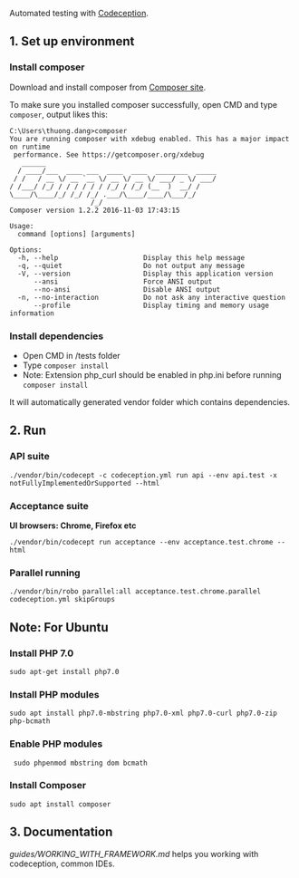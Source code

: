 Automated testing with [Codeception](http://codeception.com/).

## 1. Set up environment
### Install composer
Download and install composer from [Composer site](https://getcomposer.org/download/).

To make sure you installed composer successfully, open CMD and type `composer`, output likes this:
```
C:\Users\thuong.dang>composer
You are running composer with xdebug enabled. This has a major impact on runtime
 performance. See https://getcomposer.org/xdebug
   ______
  / ____/___  ____ ___  ____  ____  ________  _____
 / /   / __ \/ __ `__ \/ __ \/ __ \/ ___/ _ \/ ___/
/ /___/ /_/ / / / / / / /_/ / /_/ (__  )  __/ /
\____/\____/_/ /_/ /_/ .___/\____/____/\___/_/
                    /_/
Composer version 1.2.2 2016-11-03 17:43:15

Usage:
  command [options] [arguments]

Options:
  -h, --help                     Display this help message
  -q, --quiet                    Do not output any message
  -V, --version                  Display this application version
      --ansi                     Force ANSI output
      --no-ansi                  Disable ANSI output
  -n, --no-interaction           Do not ask any interactive question
      --profile                  Display timing and memory usage information
```

### Install dependencies
* Open CMD in /tests folder
* Type `composer install`
* Note: Extension php_curl should be enabled in php.ini before running `composer install`  

It will automatically generated vendor folder which contains dependencies.

## 2. Run
### API suite
```
./vendor/bin/codecept -c codeception.yml run api --env api.test -x notFullyImplementedOrSupported --html
```

### Acceptance suite
**UI browsers: Chrome, Firefox etc**
```
./vendor/bin/codecept run acceptance --env acceptance.test.chrome --html
```

### Parallel running
```
./vendor/bin/robo parallel:all acceptance.test.chrome.parallel codeception.yml skipGroups
```

## Note: For Ubuntu
### Install PHP 7.0
```
sudo apt-get install php7.0
```
### Install PHP modules
```
sudo apt install php7.0-mbstring php7.0-xml php7.0-curl php7.0-zip php-bcmath
```

### Enable PHP modules
```
 sudo phpenmod mbstring dom bcmath
```

### Install Composer
```
sudo apt install composer
```

## 3. Documentation
*guides/WORKING_WITH_FRAMEWORK.md* helps you working with codeception, common IDEs.